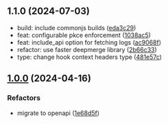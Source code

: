 

## 1.1.0 (2024-07-03)

* build: include commonjs builds ([eda3c29](https://github.com/PlusAuth/plusauth-rest-js/commit/eda3c29))
* feat: configurable pkce enforcement ([1038ac5](https://github.com/PlusAuth/plusauth-rest-js/commit/1038ac5))
* feat: include_api option for fetching logs ([ac9068f](https://github.com/PlusAuth/plusauth-rest-js/commit/ac9068f))
* refactor: use faster deepmerge library ([2b66c33](https://github.com/PlusAuth/plusauth-rest-js/commit/2b66c33))
* type: change hook context headers type ([481e57c](https://github.com/PlusAuth/plusauth-rest-js/commit/481e57c))

## [1.0.0](https://github.com/PlusAuth/plusauth-rest-js/compare/v0.7.5...v1.0.0) (2024-04-16)


### Refactors

* migrate to openapi ([1e68d5f](https://github.com/PlusAuth/plusauth-rest-js/commit/1e68d5ff2127d75916ca66f72e7725aafd9253ef))
